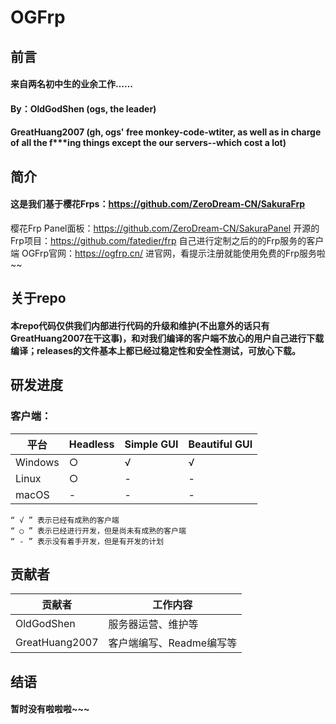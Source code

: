 # OGFrp

## 前言
#### 来自两名初中生的业余工作……
#### By：OldGodShen (ogs, the leader)
####    GreatHuang2007 (gh, ogs' free monkey-code-wtiter, as well as in charge of all the f***ing things except the our servers--which cost a lot)

## 简介
#### 这是我们基于樱花Frps：https://github.com/ZeroDream-CN/SakuraFrp
樱花Frp Panel面板：https://github.com/ZeroDream-CN/SakuraPanel
开源的Frp项目：https://github.com/fatedier/frp
自己进行定制之后的的Frp服务的客户端
OGFrp官网：https://ogfrp.cn/
进官网，看提示注册就能使用免费的Frp服务啦~~

## 关于repo
#### 本repo代码仅供我们内部进行代码的升级和维护(不出意外的话只有GreatHuang2007在干这事)，和对我们编译的客户端不放心的用户自己进行下载编译；releases的文件基本上都已经过稳定性和安全性测试，可放心下载。

## 研发进度

### 客户端：

平台 | Headless | Simple GUI | Beautiful GUI
--- | --- | --- | ---
Windows | ○ | √ | √
Linux | ○ | - | -
macOS | - | - | -

    “ √ ” 表示已经有成熟的客户端
    “ ○ ” 表示已经进行开发，但是尚未有成熟的客户端
    “ - ” 表示没有着手开发，但是有开发的计划

## 贡献者

贡献者 | 工作内容
--- | --- |
OldGodShen | 服务器运营、维护等
GreatHuang2007 | 客户端编写、Readme编写等

## 结语
#### 暂时没有啦啦啦~~~
